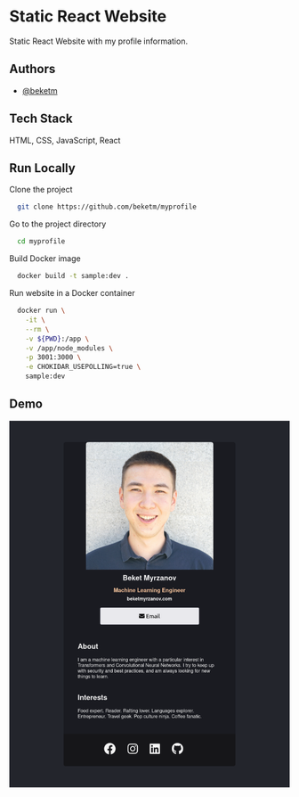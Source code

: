 
# Static React Website 

Static React Website with my profile information.
## Authors

- [@beketm](https://github.com/beketm)


## Tech Stack

HTML, CSS, JavaScript, React

## Run Locally

Clone the project

```bash
  git clone https://github.com/beketm/myprofile
```

Go to the project directory

```bash
  cd myprofile
```

Build Docker image

```bash
  docker build -t sample:dev .
```

Run website in a Docker container

```bash
  docker run \
    -it \
    --rm \
    -v ${PWD}:/app \
    -v /app/node_modules \
    -p 3001:3000 \
    -e CHOKIDAR_USEPOLLING=true \
    sample:dev
```


## Demo

![Alt Text](screenshot.png)